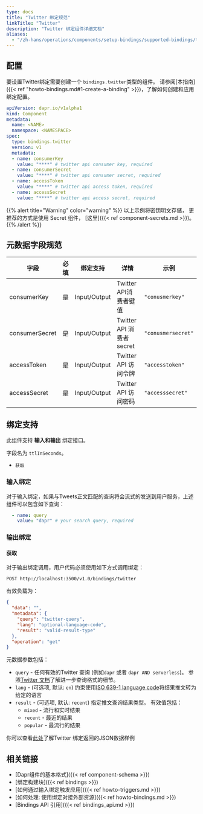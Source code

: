 ```yaml
---
type: docs
title: "Twitter 绑定规范"
linkTitle: "Twitter"
description: "Twitter 绑定组件详细文档"
aliases:
  - "/zh-hans/operations/components/setup-bindings/supported-bindings/twitter/"
---
```


## 配置

要设置Twitter绑定需要创建一个 `bindings.twitter`类型的组件。 请参阅[本指南]({{< ref "howto-bindings.md#1-create-a-binding" >}})，了解如何创建和应用绑定配置。

```yaml
apiVersion: dapr.io/v1alpha1
kind: Component
metadata:
  name: <NAME>
  namespace: <NAMESPACE>
spec:
  type: bindings.twitter
  version: v1
  metadata:
  - name: consumerKey
    value: "****" # twitter api consumer key, required
  - name: consumerSecret
    value: "****" # twitter api consumer secret, required
  - name: accessToken
    value: "****" # twitter api access token, required
  - name: accessSecret
    value: "****" # twitter api access secret, required
```

{{% alert title="Warning" color="warning" %}}
以上示例将密钥明文存储， 更推荐的方式是使用 Secret 组件， [这里]({{< ref component-secrets.md >}})。
{{% /alert %}}

## 元数据字段规范

| 字段             | 必填 | 绑定支持         | 详情                    | 示例                 |
| -------------- |:--:| ------------ | --------------------- | ------------------ |
| consumerKey    | 是  | Input/Output | Twitter API消费者键值      | `"conusmerkey"`    |
| consumerSecret | 是  | Input/Output | Twitter API 消费者secret | `"conusmersecret"` |
| accessToken    | 是  | Input/Output | Twitter API 访问令牌      | `"accesstoken"`    |
| accessSecret   | 是  | Input/Output | Twitter API 访问密码      | `"accesssecret"`   |

## 绑定支持

此组件支持 **输入和输出** 绑定接口。

字段名为 `ttlInSeconds`。

- `获取`

### 输入绑定

对于输入绑定，如果与Tweets正文匹配的查询将会流式的发送到用户服务，上述组件可以包含如下查询：

```yaml
  - name: query
    value: "dapr" # your search query, required
```

### 输出绑定
#### 获取

对于输出绑定调用，用户代码必须使用如下方式调用绑定：

```shell
POST http://localhost:3500/v1.0/bindings/twitter
```

有效负载为：

```json
{
  "data": "",
  "metadata": {
    "query": "twitter-query",
    "lang": "optional-language-code",
    "result": "valid-result-type"
  },
  "operation": "get"
}
```

元数据参数包括：

- `query` - 任何有效的Twitter 查询 (例如`dapr` 或者 `dapr AND serverless`)。 参照[Twitter 文档](https://developer.twitter.com/en/docs/tweets/rules-and-filtering/overview/standard-operators)了解进一步查询格式的细节。
- `lang` - (可选项, 默认: `en`) 约束使用[ISO 639-1 language code](https://en.wikipedia.org/wiki/List_of_ISO_639-1_codes)将结果推文转为给定的语言
- `result` - (可选项, 默认: `recent`) 指定推文查询结果类型。 有效值包括：
  - `mixed` - 流行和实时结果
  - `recent` - 最近的结果
  - `popular` - 最流行的结果

你可以查看[此处](https://developer.twitter.com/en/docs/tweets/search/api-reference/get-search-tweets)了解Twitter 绑定返回的JSON数据样例

## 相关链接

- [Dapr组件的基本格式]({{< ref component-schema >}})
- [绑定构建块]({{< ref bindings >}})
- [如何通过输入绑定触发应用]({{< ref howto-triggers.md >}})
- [如何处理: 使用绑定对接外部资源]({{< ref howto-bindings.md >}})
- [Bindings API 引用]({{< ref bindings_api.md >}})

